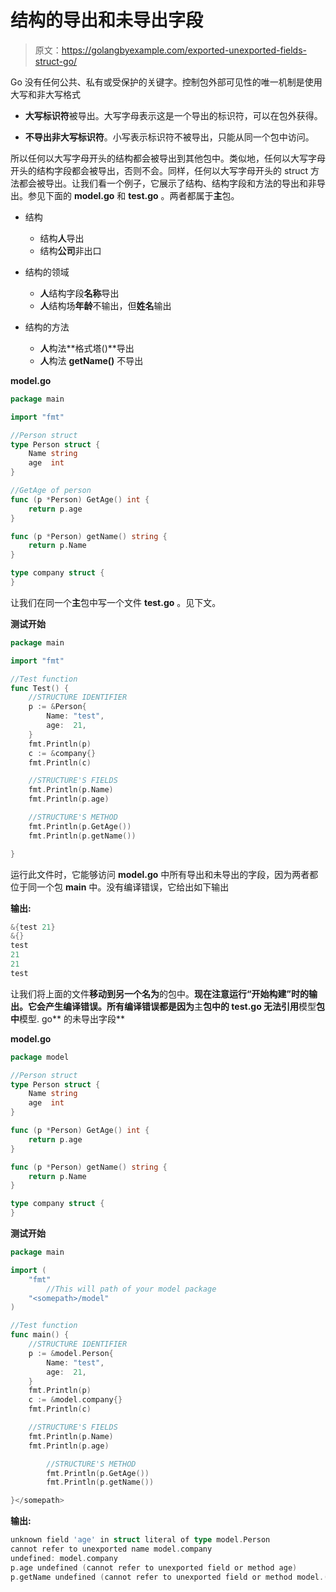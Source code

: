 # 结构的导出和未导出字段

> 原文：<https://golangbyexample.com/exported-unexported-fields-struct-go/>

Go 没有任何公共、私有或受保护的关键字。控制包外部可见性的唯一机制是使用大写和非大写格式

*   **大写标识符**被导出。大写字母表示这是一个导出的标识符，可以在包外获得。

*   **不导出非大写标识符**。小写表示标识符不被导出，只能从同一个包中访问。

所以任何以大写字母开头的结构都会被导出到其他包中。类似地，任何以大写字母开头的结构字段都会被导出，否则不会。同样，任何以大写字母开头的 struct 方法都会被导出。让我们看一个例子，它展示了结构、结构字段和方法的导出和非导出。参见下面的 **model.go** 和 **test.go** 。两者都属于**主**包。

*   结构
    *   结构**人**导出
    *   结构**公司**非出口

*   结构的领域
    *   **人**结构字段**名称**导出
    *   **人**结构场**年龄**不输出，但**姓名**输出

*   结构的方法
    *   **人**构法**格式塔()**导出
    *   **人**构法 **getName()** 不导出

**model.go**

```go
package main

import "fmt"

//Person struct
type Person struct {
    Name string
    age  int
}

//GetAge of person
func (p *Person) GetAge() int {
    return p.age
}

func (p *Person) getName() string {
    return p.Name
}

type company struct {
}
```

让我们在同一个**主**包中写一个文件 **test.go** 。见下文。

**测试开始**

```go
package main

import "fmt"

//Test function
func Test() {
    //STRUCTURE IDENTIFIER
    p := &Person{
        Name: "test",
        age:  21,
    }
    fmt.Println(p)
    c := &company{}
    fmt.Println(c)

    //STRUCTURE'S FIELDS
    fmt.Println(p.Name)
    fmt.Println(p.age)

    //STRUCTURE'S METHOD
    fmt.Println(p.GetAge())
    fmt.Println(p.getName())

}
```

运行此文件时，它能够访问 **model.go** 中所有导出和未导出的字段，因为两者都位于同一个包 **main** 中。没有编译错误，它给出如下输出

**输出:**

```go
&{test 21}
&{}
test
21
21
test
```

让我们将上面的文件**移动到另一个名为**的包中。**现在注意运行“开始构建”时的输出。它会产生编译错误。所有编译错误都是因为**主**包中的 **test.go** 无法引用**模型**包中**模型. go** 的未导出字段**

**model.go**

```go
package model

//Person struct
type Person struct {
	Name string
	age  int
}

func (p *Person) GetAge() int {
    return p.age
}

func (p *Person) getName() string {
    return p.Name
}

type company struct {
}
```

**测试开始**

```go
package main

import (
	"fmt"
        //This will path of your model package
	"<somepath>/model"
)

//Test function
func main() {
	//STRUCTURE IDENTIFIER
	p := &model.Person{
		Name: "test",
		age:  21,
	}
	fmt.Println(p)
	c := &model.company{}
	fmt.Println(c)

	//STRUCTURE'S FIELDS
	fmt.Println(p.Name)
	fmt.Println(p.age)

        //STRUCTURE'S METHOD
        fmt.Println(p.GetAge())
        fmt.Println(p.getName())

}</somepath>
```

**输出:**

```go
unknown field 'age' in struct literal of type model.Person
cannot refer to unexported name model.company
undefined: model.company
p.age undefined (cannot refer to unexported field or method age)
p.getName undefined (cannot refer to unexported field or method model.(*Person).getName)
```